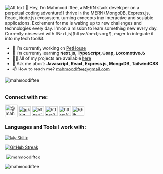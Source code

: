 <img src="https://i.ibb.co/VV2tLKX/Group-2.png" alt="Alt text">
👋 Hey, I'm  Mahmood Iftee, a MERN stack developer on a perpetual coding adventure!  I thrive in the MERN (MongoDB, Express.js, React, Node.js) ecosystem, turning concepts into interactive and scalable applications. Excitement for me is waking up to new challenges and technologies every day. I'm on a mission to learn something new every day. Currently obsessed with [Next.js](https://nextjs.org/), eager to integrate it into my tech toolkit.

- 🔭 I’m currently working on [PetHouse](https://github.com/mahmoodiftee/PetHouse)
- 🌱 I’m currently learning **Next.js, TypeScript, Gsap, LocomotiveJS**
- 👨‍💻 All of my projects are available [here](https://github.com/mahmoodiftee?tab=repositories)
- 💬 Ask me about: **Javascript, React, Express.js, MongoDB, TailwindCSS**
- 📫 How to reach me? mahmoodiftee@gmail.com

<p align="left"> <img src="https://komarev.com/ghpvc/?username=mahmoodiftee&label=Profile%20views&color=0e75b6&style=flat" alt="mahmoodiftee" /> </p>

<p align="left"> <a href="https://twitter.com/" target="blank"><img src="https://img.shields.io/twitter/follow/?logo=twitter&style=for-the-badge" alt="" /></a> </p>

<h3 align="left">Connect with me:</h3>
<p align="left">
  <a href="https://medium.com/@mahmoodiftee" target="blank"><img align="center" src="https://i.ibb.co/6JNkS9R/medium-logo-icon-189223.png" alt="@mahmoodiftee" height="40" width="40" /></a>
  <a href="https://linkedin.com/in/mahmood-iftee-90524317b" target="blank"><img align="center" src="https://raw.githubusercontent.com/rahuldkjain/github-profile-readme-generator/master/src/images/icons/Social/linked-in-alt.svg" alt="jgkhjg" height="30" width="40" /></a>
<a href="https://www.facebook.com/mahmood.iftee00" target="blank"><img align="center" src="https://raw.githubusercontent.com/rahuldkjain/github-profile-readme-generator/master/src/images/icons/Social/facebook.svg" alt="https://www.facebook.com/mahmood.iftee00" height="30" width="40" /></a>
<a href="https://www.instagram.com/iftee__" target="blank"><img align="center" src="https://raw.githubusercontent.com/rahuldkjain/github-profile-readme-generator/master/src/images/icons/Social/instagram.svg" alt="https://www.instagram.com/iftee__" height="30" width="40" /></a>
<a href="https://stackoverflow.com/users/23070505/mahmood-iftee" target="blank"><img align="center" src="https://raw.githubusercontent.com/rahuldkjain/github-profile-readme-generator/master/src/images/icons/Social/stack-overflow.svg" alt="https://stackoverflow.com/users/23070505/mahmood-iftee" height="30" width="40" /></a>
  <a href="https://www.behance.net/mahmoodiftee" target="blank"><img align="center" src="https://raw.githubusercontent.com/rahuldkjain/github-profile-readme-generator/master/src/images/icons/Social/behance.svg" alt="hjhjh" height="30" width="40" /></a>
</p>

<h3 align="left">Languages and Tools I work with:</h3>

[![My Skills](https://skillicons.dev/icons?i=js,nextjs,tailwind,bootstrap,materialui,react,nodejs,express,mongodb,firebase,c,cpp,ai,ps,pr)](https://skillicons.dev)

[![GitHub Streak](https://github-readme-streak-stats.herokuapp.com?user=mahmoodiftee&theme=dark&hide_border=true&card_width=800)](https://git.io/streak-stats)

<p>&nbsp;<img align="center" src="https://github-readme-stats.vercel.app/api?username=mahmoodiftee&show_icons=true&locale=en" alt="mahmoodiftee" /></p>

<p><img align="center" src="https://github-readme-streak-stats.herokuapp.com/?user=mahmoodiftee&" alt="mahmoodiftee" /></p>
